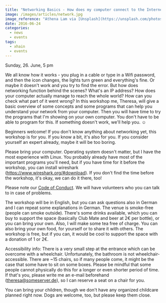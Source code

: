 ```yaml
---
title: "Networking Basics - How does my computer connect to the Internet?"
image: /images/articles/network.jpg
image_reference: "Athena Lam via [Unsplash](https://unsplash.com/photos/EG9qfm3BHR4) ([CC0](https://creativecommons.org/publicdomain/zero/1.0/deed.de))"
date: 2016-06-24
categories:
  - news
  - events
tags:
  - xhain
  - events
---
```


Sunday, 26. June, 5 pm

We all know how it works - you plug in a cable or type in a Wifi password, and then the icon changes, the lights turn green and everything's fine. Or maybe it doesn't work and you try to find the error.
But how does networking function behind the scenes? What's an IP address? How does your computer actually manage to reach the whole world? How can you check what part of it went wrong?
In this workshop me, Theresa, will give a basic overview of some concepts and some programs that can help you understand your network from your computer. Then you will have time to try the programs that I'm showing on your own computer. You don't have to be able to program for this. If something doesn't work, we'll help you. ☺

<!--more-->

Beginners welcome! If you don't know anything about networking yet, this workshop is for you. If you know a bit, it's also for you. If you consider yourself an expert already, maybe it will be too boring.

Please bring your computer. Operating system doesn't matter, but I have the most experience with Linux. You probably already have most of the important programs you'll need, but if you have time for it before the workshop, you can install wireshark (https://www.wireshark.org/#download). If you don't find the time before the workshop, it's okay, we can do it there, too!

Please note our <a href="http://pastebin.com/ift4DXnq">Code of Conduct</a>.
We will have volunteers who you can talk to in case of problems.

The workshop will be in English, but you can ask questions also in German and I can repeat some explanations in German.
The venue is smoke-free (people can smoke outside). There's some drinks available, which you can buy to support the space (basically Club Mate and beer at 2€ per bottle), or you can bring your own. Also, I will make some tea free of charge. You can also bring your own food, for yourself or to share it with others. The workshop is free, but if you can, it would be cool to support the space with a donation of 1 or 2€.

Accessibility info: There is a very small step at the entrance which can be overcome with a wheelchair. Unfortunately, the bathroom is not wheelchair-accessible. There are ~15 chairs, so if many people come, it might be the case that some have to sit on some boxes. Please be mindful that some people cannot physically do this for a longer or even shorter period of time. If that's you, please write me an e-mail beforehand (theresa@someserver.de), so I can reserve a seat on a chair for you.

You can bring your children, though we don't have any organized childcare planned right now. Dogs are welcome, too, but please keep them close.
